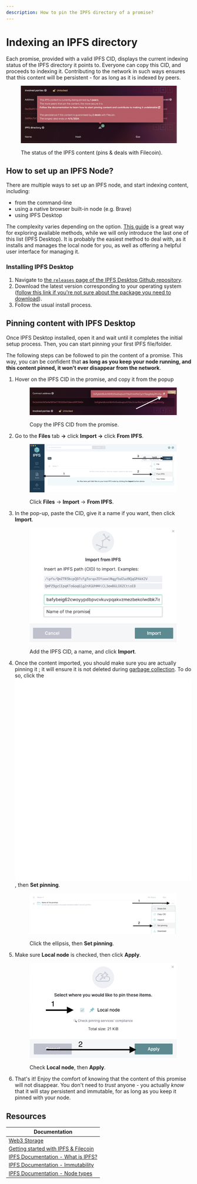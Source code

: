 ```yaml
---
description: How to pin the IPFS directory of a promise?
---
```


# Indexing an IPFS directory

Each promise, provided with a valid IPFS CID, displays the current indexing status of the IPFS directory it points to. Everyone can copy this CID, and proceeds to indexing it. Contributing to the network in such ways ensures that this content will be persistent - for as long as it is indexed by peers.

<figure><img src="../.gitbook/assets/image (8).png" alt="The popup shown to disclose how many peers are pinning the content"><figcaption><p>The status of the IPFS content (pins &#x26; deals with Filecoin).</p></figcaption></figure>

## How to set up an IPFS Node?&#x20;

There are multiple ways to set up an IPFS node, and start indexing content, including:

* from the command-line
* using a native browser built-in node (e.g. Brave)
* using IPFS Desktop

The complexity varies depending on the option. [This guide](https://docs.ipfs.tech/how-to/companion-node-types/) is a great way for exploring available methods, while we will only introduce the last one of this list (IPFS Desktop). It is probably the easiest method to deal with, as it installs and manages the local node for you, as well as offering a helpful user interface for managing it.

### Installing IPFS Desktop

1. Navigate to [the `releases` page of the IPFS Desktop Github repository](https://github.com/ipfs/ipfs-desktop/releases/).
2. Download the latest version corresponding to your operating system ([follow this link if you're not sure about the package you need to download](https://github.com/ipfs/ipfs-desktop#install)).
3. Follow the usual install process.

## Pinning content with IPFS Desktop

Once IPFS Desktop installed, open it and wait until it completes the initial setup process. Then, you can start pinning your first IPFS file/folder.

The following steps can be followed to pin the content of a promise. This way, you can be confident that **as long as you keep your node running, and this content pinned, it won't ever disappear from the network**.

1.  Hover on the IPFS CID in the promise, and copy it from the popup&#x20;

    <figure><img src="../.gitbook/assets/image (11).png" alt="The IPFS CID showing in a popup from the promise"><figcaption><p>Copy the IPFS CID from the promise.</p></figcaption></figure>


2.  Go to the **Files** tab **->** click **Import ->** click **From IPFS**.

    <figure><img src="../.gitbook/assets/image (18).png" alt="The steps to follow to import a file from IPFS"><figcaption><p>Click <strong>Files</strong> -> <strong>Import</strong> -> <strong>From IPFS</strong>.</p></figcaption></figure>


3.  In the pop-up, paste the CID, give it a name if you want, then click **Import**.

    <figure><img src="../.gitbook/assets/image (3).png" alt="The pop-up that is displayed after clicking Import"><figcaption><p>Add the IPFS CID, a name, and click <strong>Import</strong>.</p></figcaption></figure>


4.  Once the content imported, you should make sure you are actually pinning it ; it will ensure it is not deleted during [garbage collection](https://docs.ipfs.tech/concepts/persistence/#garbage-collection). To do so, click the <img src="../.gitbook/assets/ellipsis-solid.svg" alt="" data-size="line">, then **Set pinning**.

    <figure><img src="../.gitbook/assets/image (15).png" alt=""><figcaption><p>Click the ellipsis, then <strong>Set pinning</strong>.</p></figcaption></figure>


5.  Make sure **Local node** is checked, then click **Apply**.

    <figure><img src="../.gitbook/assets/image (14).png" alt="The pop-up shown when checking the pinning status"><figcaption><p>Check <strong>Local node</strong>, then <strong>Apply</strong>.</p></figcaption></figure>


6. That's it! Enjoy the comfort of knowing that the content of this promise will not disappear. You don't need to _trust_ anyone - you actually _know_ that it will stay persistent and immutable, for as long as you keep it pinned with your node.

## Resources

| Documentation                                                                                                                                |
| -------------------------------------------------------------------------------------------------------------------------------------------- |
| [Web3 Storage](https://web3.storage/)                                                                                                        |
| [Getting started with IPFS & Filecoin](https://ecosystem-wg.notion.site/Getting-Started-With-IPFS-Filecoin-c00526cf97ba4087ba5c3ad5f5337a58) |
| [IPFS Documentation - What is IPFS?](https://docs.ipfs.tech/concepts/what-is-ipfs/)                                                          |
| [IPFS Documentation - Immutability](https://docs.ipfs.tech/concepts/immutability/)                                                           |
| [IPFS Documentation - Node types](https://docs.ipfs.tech/how-to/companion-node-types/#external)                                              |

